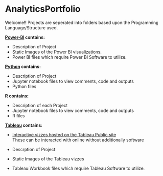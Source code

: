 # AnalyticsPortfolio
Welcome!! 
Projects are seperated into folders based upon the Programming Language/Structure used.

**[Power-BI](PowerBI) contains:**
  - Description of Project
  - Static Images of the Power BI visualizations.
  - Power BI files which require Power BI Software to utilize.

  
**[Python](Python) contains:**
- Description of Project
- Jupyter notebook files to view comments, code and outputs
- Python files

  
**[R](R) contains:**
  - Description of each Project
  - Jupyter notebook files to view comments, code and outputs
  - R files


**[Tableau](Tableau) contains:** 
  - [Interactive vizzes hosted on the Tableau Public site](https://public.tableau.com/app/profile/paul.garceau/vizzes)  
  These can be interacted with online without additionally software

  - Descrption of Project
  - Static Images of the Tableau vizzes
  - Tableau Workbook files which require Tableau Software to utilize.


